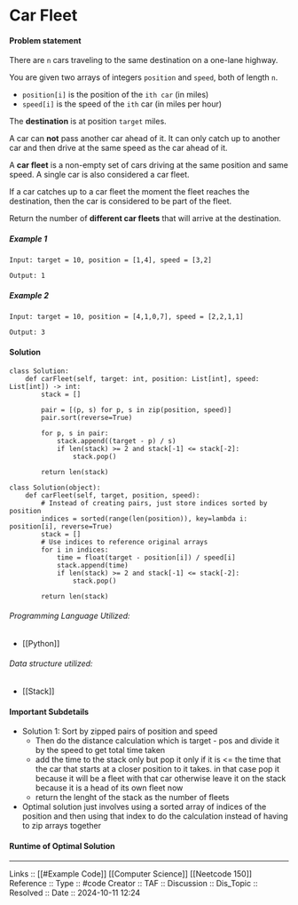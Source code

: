 # Car Fleet

#### Problem statement

There are `n` cars traveling to the same destination on a one-lane highway.

You are given two arrays of integers `position` and `speed`, both of length `n`.

- `position[i]` is the position of the `ith car` (in miles)
- `speed[i]` is the speed of the `ith` car (in miles per hour)

The **destination** is at position `target` miles.

A car can **not** pass another car ahead of it. It can only catch up to another car and then drive at the same speed as the car ahead of it.

A **car fleet** is a non-empty set of cars driving at the same position and same speed. A single car is also considered a car fleet.

If a car catches up to a car fleet the moment the fleet reaches the destination, then the car is considered to be part of the fleet.

Return the number of **different car fleets** that will arrive at the destination.
##### Example 1
```
Input: target = 10, position = [1,4], speed = [3,2]

Output: 1
```
##### Example 2
```
Input: target = 10, position = [4,1,0,7], speed = [2,2,1,1]

Output: 3
```
#### Solution
```
class Solution:
    def carFleet(self, target: int, position: List[int], speed: List[int]) -> int:
        stack = []
        
        pair = [(p, s) for p, s in zip(position, speed)]
        pair.sort(reverse=True)
        
        for p, s in pair:
            stack.append((target - p) / s)
            if len(stack) >= 2 and stack[-1] <= stack[-2]:
                stack.pop()

        return len(stack)
```

```
class Solution(object):
    def carFleet(self, target, position, speed):
        # Instead of creating pairs, just store indices sorted by position
        indices = sorted(range(len(position)), key=lambda i: position[i], reverse=True)
        stack = []
        # Use indices to reference original arrays
        for i in indices:
            time = float(target - position[i]) / speed[i]
            stack.append(time)
            if len(stack) >= 2 and stack[-1] <= stack[-2]:
                stack.pop()

        return len(stack)
```
###### Programming Language Utilized:

- [[Python]]
###### Data structure utilized:
- [[Stack]]
#### Important Subdetails

- Solution 1: Sort by zipped pairs of position and speed
	- Then do the distance calculation which is target - pos and divide it by the speed to get total time taken
	- add the time to the stack only but pop it only if it is <= the time that the car that starts at a closer position to it takes. in that case pop it because it will be a fleet with that car otherwise leave it on the stack because it is a head of its own fleet now
	- return the lenght of the stack as the number of fleets
- Optimal solution just involves using a sorted array of indices of the position and then using that index to do the calculation instead of having to zip arrays together

#### Runtime of Optimal Solution
---
Links :: [[#Example Code]] [[Computer Science]] [[Neetcode 150]]
Reference ::
Type :: #code
Creator ::
TAF ::
Discussion ::
Dis_Topic :: 
Resolved ::
Date :: 2024-10-11 12:24
